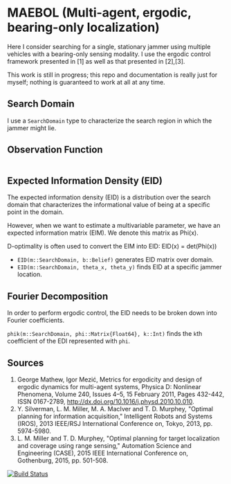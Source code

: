 # MAEBOL (Multi-agent, ergodic, bearing-only localization)
Here I consider searching for a single, stationary jammer using multiple vehicles with a bearing-only sensing modality.
I use the ergodic control framework presented in [1] as well as that presented in [2],[3].

This work is still in progress; this repo and documentation is really just for myself; nothing is guaranteed to work at all at any time.

## Search Domain
I use a `SearchDomain` type to characterize the search region in which the jammer might lie.

## Observation Function
```

```

## Expected Information Density (EID)
The expected information density (EID) is a distribution over the search domain that characterizes the informational value of being at a specific point in the domain.

However, when we want to estimate a multivariable parameter, we have an expected information matrix (EIM).
We denote this matrix as Phi(x).

D-optimality is often used to convert the EIM into EID: EID(x) = det(Phi(x))

* `EID(m::SearchDomain, b::Belief)` generates EID matrix over domain.
* `EID(m::SearchDomain, theta_x, theta_y)` finds EID at a specific jammer location.

## Fourier Decomposition
In order to perform ergodic control, the EID needs to be broken down into Fourier coefficients.

`phik(m::SearchDomain, phi::Matrix{Float64}, k::Int)` finds the `k`th coefficient of the EDI represented with `phi`.

## Sources

1. George Mathew, Igor Mezić, Metrics for ergodicity and design of ergodic dynamics for multi-agent systems, Physica D: Nonlinear Phenomena, Volume 240, Issues 4–5, 15 February 2011, Pages 432-442, ISSN 0167-2789, http://dx.doi.org/10.1016/j.physd.2010.10.010.
2. Y. Silverman, L. M. Miller, M. A. MacIver and T. D. Murphey, "Optimal planning for information acquisition," Intelligent Robots and Systems (IROS), 2013 IEEE/RSJ International Conference on, Tokyo, 2013, pp. 5974-5980.
3. L. M. Miller and T. D. Murphey, "Optimal planning for target localization and coverage using range sensing," Automation Science and Engineering (CASE), 2015 IEEE International Conference on, Gothenburg, 2015, pp. 501-508.

[![Build Status](https://travis-ci.org/dressel/MAEBOL.jl.svg?branch=master)](https://travis-ci.org/dressel/MAEBOL.jl)
